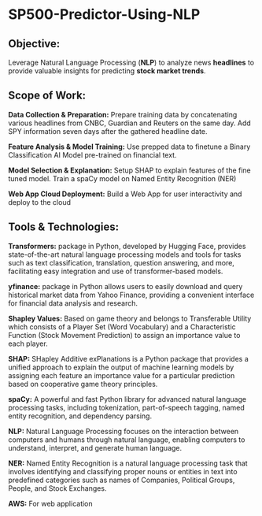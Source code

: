 # SP500-Predictor-Using-NLP
## **Objective:** 
Leverage Natural Language Processing (**NLP**) to analyze news **headlines** to provide valuable insights for predicting **stock market trends**.
## **Scope of Work:**

**Data Collection & Preparation:** Prepare training data by concatenating various headlines from CNBC, Guardian and Reuters on the same day. Add SPY information seven days after the gathered headline date.

**Feature Analysis & Model Training:** Use prepped data to finetune a Binary Classification AI Model pre-trained on financial text.

**Model Selection & Explanation:** Setup SHAP to explain features of the fine tuned model. Train a spaCy model on Named Entity Recognition (NER)

**Web App Cloud Deployment:** Build a Web App for user interactivity and deploy to the cloud

## **Tools & Technologies:**
**Transformers:** package in Python, developed by Hugging Face, provides state-of-the-art natural language processing models and tools for tasks such as text classification, translation, question answering, and more, facilitating easy integration and use of transformer-based models.

**yfinance:** package in Python allows users to easily download and query historical market data from Yahoo Finance, providing a convenient interface for financial data analysis and research. 

**Shapley Values:** Based on game theory and belongs to Transferable Utility which consists of a Player Set (Word Vocabulary) and a Characteristic Function (Stock Movement Prediction) to assign an importance value to each player.

**SHAP:** SHapley Additive exPlanations is a Python package that provides a unified approach to explain the output of machine learning models by assigning each feature an importance value for a particular prediction based on cooperative game theory principles.

**spaCy:** A powerful and fast Python library for advanced natural language processing tasks, including tokenization, part-of-speech tagging, named entity recognition, and dependency parsing.

**NLP:** Natural Language Processing focuses on the interaction between computers and humans through natural language, enabling computers to understand, interpret, and generate human language.

**NER:** Named Entity Recognition is a natural language processing task that involves identifying and classifying proper nouns or entities in text into predefined categories such as names of Companies, Political Groups, People, and Stock Exchanges.

**AWS:** For web application
